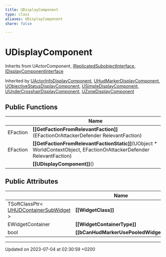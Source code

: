 ```yaml
---
title: UDisplayComponent
type: class
aliases: UDisplayComponent
share: false

---
```


# UDisplayComponent





Inherits from UActorComponent, [IReplicatedSubobjectInterface](/docs/SDK/Source/Classes/classIReplicatedSubobjectInterface.md), [IDisplayComponentInterface](/docs/SDK/Source/Classes/classIDisplayComponentInterface.md)

Inherited by [UActorInfoDisplayComponent](/docs/SDK/Source/Classes/classUActorInfoDisplayComponent.md), [UHudMarkerDisplayComponent](/docs/SDK/Source/Classes/classUHudMarkerDisplayComponent.md), [UObjectiveStatusDisplayComponent](/docs/SDK/Source/Classes/classUObjectiveStatusDisplayComponent.md), [USimpleDisplayComponent](/docs/SDK/Source/Classes/classUSimpleDisplayComponent.md), [UUnderCrosshairDisplayComponent](/docs/SDK/Source/Classes/classUUnderCrosshairDisplayComponent.md), [UZoneDisplayComponent](/docs/SDK/Source/Classes/classUZoneDisplayComponent.md)

## Public Functions

|                | Name           |
| -------------- | -------------- |
| EFaction | **[[GetFactionFromRelevantFaction]]**(EFactionOrAttackerDefender RelevantFaction) |
| EFaction | **[[GetFactionFromRelevantFactionStatic]]**(UObject * WorldContextObject, EFactionOrAttackerDefender RelevantFaction) |
| | **[[UDisplayComponent]]**() |

## Public Attributes

|                | Name           |
| -------------- | -------------- |
| TSoftClassPtr< [UHUDContainerSubWidget](/docs/SDK/Source/Classes/classUHUDContainerSubWidget.md) > | **[[WidgetClass]]**  |
| EWidgetContainer | **[[WidgetContainerType]]**  |
| bool | **[[bCanHudMarkerUsePooledWidget]]**  |

-------------------------------

Updated on 2023-07-04 at 02:30:59 +0200